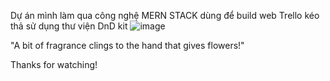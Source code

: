 Dự án mình làm qua công nghệ MERN STACK dùng để build web Trello kéo thả sử dụng thư viện DnD kit
![image](https://github.com/haiThanhTran/trelo-web/assets/96519556/e52ac9d8-5eb9-4aba-b63d-f6b4ede1516e)


"A bit of fragrance clings to the hand that gives flowers!"

Thanks for watching!
